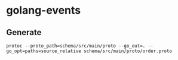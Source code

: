 # golang-events

## Generate

```shell
protoc --proto_path=schema/src/main/proto --go_out=. --go_opt=paths=source_relative schema/src/main/proto/order.proto
```
